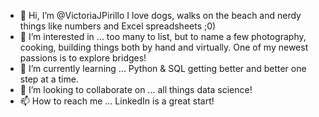 - 👋 Hi, I’m @VictoriaJPirillo I love dogs, walks on the beach and nerdy things like numbers and Excel spreadsheets ;0)
- 👀 I’m interested in ... too many to list, but to name a few photography, cooking, building things both by hand and virtually. One of my newest passions is to explore bridges!
- 🌱 I’m currently learning ... Python & SQL getting better and better one step at a time. 
- 💞️ I’m looking to collaborate on ... all things data science!
- 📫 How to reach me ... LinkedIn is a great start!  

<!---
VictoriaJPirillo/VictoriaJPirillo is a ✨ special ✨ repository because its `README.md` (this file) appears on your GitHub profile.
You can click the Preview link to take a look at your changes.
--->
